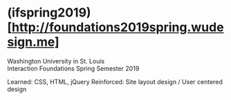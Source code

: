 # (ifspring2019)[http://foundations2019spring.wudesign.me]
Washington University in St. Louis  
Interaction Foundations Spring Semester 2019

Learned: CSS, HTML, jQuery
Reinforced: Site layout design / User centered design
